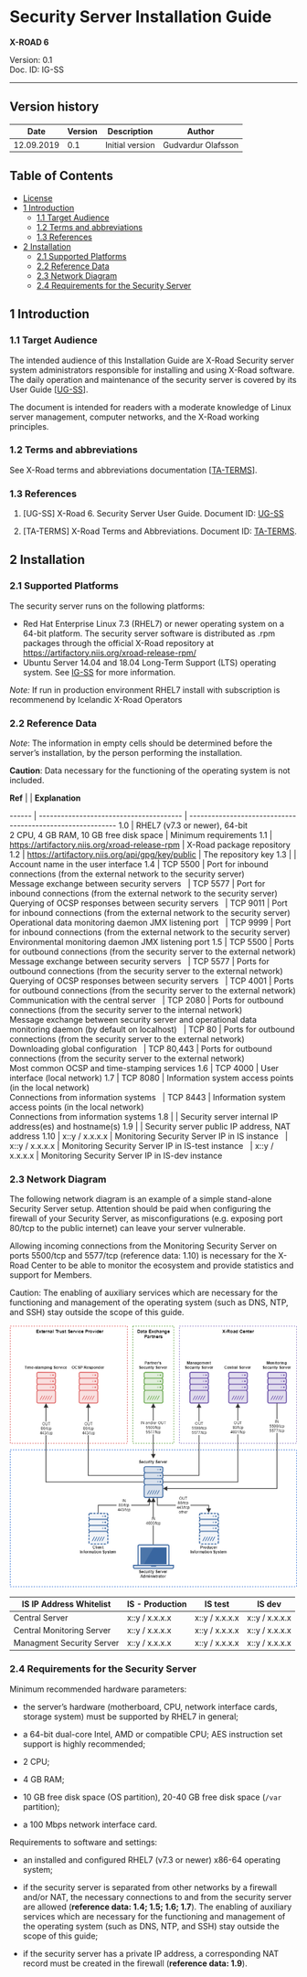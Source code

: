 # Security Server Installation Guide

**X-ROAD 6**

Version: 0.1  
Doc. ID: IG-SS

---


## Version history

 Date       | Version | Description                                                     | Author
 ---------- | ------- | --------------------------------------------------------------- | --------------------
 12.09.2019 | 0.1     | Initial version                                                 | Gudvardur Olafsson

## Table of Contents

<!-- toc -->

- [License](#license)
- [1 Introduction](#1-introduction)
  * [1.1 Target Audience](#11-target-audience)
  * [1.2 Terms and abbreviations](#12-terms-and-abbreviations)
  * [1.3 References](#13-references)
- [2 Installation](#2-installation)
  * [2.1 Supported Platforms](#21-supported-platforms)
  * [2.2 Reference Data](#22-reference-ata)
  * [2.3 Network Diagram](#23-network-diagram)
  * [2.4 Requirements for the Security Server](24-requirements-for-the-security-server)
<!-- tocstop -->

## 1 Introduction


### 1.1 Target Audience

The intended audience of this Installation Guide are X-Road Security server system administrators responsible for installing and using X-Road software. The daily operation and maintenance of the security server is covered by its User Guide \[[UG-SS](#Ref_UG-SS)\].

The document is intended for readers with a moderate knowledge of Linux server management, computer networks, and the X-Road working principles.

### 1.2 Terms and abbreviations

See X-Road terms and abbreviations documentation \[[TA-TERMS](#Ref_TERMS)\].

### 1.3 References

1.  <a id="Ref_UG-SS" class="anchor"></a>\[UG-SS\] X-Road 6. Security Server User Guide. Document ID: [UG-SS](https://github.com/nordic-institute/X-Road/blob/develop/doc/Manuals/ug-ss_x-road_6_security_server_user_guide.md)

2.  <a id="Ref_TERMS" class="anchor"></a>\[TA-TERMS\] X-Road Terms and Abbreviations. Document ID: [TA-TERMS](https://github.com/nordic-institute/X-Road/blob/develop/doc/terms_x-road_docs.md).

## 2 Installation


### 2.1 Supported Platforms

The security server runs on the following platforms:

* Red Hat Enterprise Linux 7.3 (RHEL7) or newer operating system on a 64-bit platform. The security server software is distributed as .rpm packages through the official X-Road repository at https://artifactory.niis.org/xroad-release-rpm/
* Ubuntu Server 14.04 and 18.04 Long-Term Support (LTS) operating system. See [IG-SS](ig-ss_x-road_v6_security_server_installation_guide.md) for more information.

*Note:* If run in production environment RHEL7 install with subscription is recommenend by Icelandic X-Road Operators


### 2.2 Reference Data

*Note*: The information in empty cells should be determined before the server’s installation, by the person performing the installation.

**Caution**: Data necessary for the functioning of the operating system is not included.

**Ref** |                                        | **Explanation**
 
 ------ | --------------------------------------- | ----------------------------------------------------------
 1.0    | RHEL7 (v7.3 or newer), 64-bit<br>2 CPU, 4 GB RAM, 10 GB free disk space | Minimum requirements
 1.1    | https://artifactory.niis.org/xroad-release-rpm               | X-Road package repository
 1.2    | https://artifactory.niis.org/api/gpg/key/public | The repository key
 1.3    |                                         | Account name in the user interface
 1.4    | TCP 5500                                | Port for inbound connections (from the external network to the security server)<br> Message exchange between security servers
 &nbsp; | TCP 5577                                | Port for inbound connections (from the external network to the security server)<br> Querying of OCSP responses between security servers
 &nbsp; | TCP 9011                                | Port for inbound connections (from the external network to the security server)<br> Operational data monitoring daemon JMX listening port
  &nbsp; | TCP 9999                                | Port for inbound connections (from the external network to the security server)<br> Environmental monitoring daemon JMX listening port
 1.5  | TCP 5500                                  | Ports for outbound connections (from the security server to the external network)<br> Message exchange between security servers
 &nbsp; | TCP 5577                                | Ports for outbound connections (from the security server to the external network)<br> Querying of OCSP responses between security servers
 &nbsp; | TCP 4001                                | Ports for outbound connections (from the security server to the external network)<br> Communication with the central server
 &nbsp; | TCP 2080                                | Ports for outbound connections (from the security server to the internal network)<br> Message exchange between security server and operational data monitoring daemon (by default on localhost)
 &nbsp; | TCP 80                                  | Ports for outbound connections (from the security server to the external network)<br> Downloading global configuration
 &nbsp; | TCP 80,443                              | Ports for outbound connections (from the security server to the external network)<br> Most common OCSP and time-stamping services
 1.6  | TCP 4000                                  | User interface (local network)
 1.7  | TCP 8080                                  | Information system access points (in the local network)<br> Connections from information systems
 &nbsp; | TCP 8443                                | Information system access points (in the local network)<br> Connections from information systems
 1.8  |                                           | Security server internal IP address(es) and hostname(s)
 1.9  |                                           | Security server public IP address, NAT address
 1.10 | x::y / x.x.x.x | Monitoring Security Server IP in IS instance
  &nbsp; | x::y / x.x.x.x | Monitoring Security Server IP in IS-test instance
  &nbsp; | x::y / x.x.x.x | Monitoring Security Server IP in IS-dev instance

### 2.3 Network Diagram

The following network diagram is an example of a simple stand-alone Security Server setup. Attention should be paid when configuring the firewall of your Security Server, as misconfigurations (e.g. exposing port 80/tcp to the public internet) can leave your server vulnerable.

Allowing incoming connections from the Monitoring Security Server on ports 5500/tcp and 5577/tcp (reference data: 1.10) is necessary for the X-Road Center to be able to monitor the ecosystem and provide statistics and support for Members.

Caution: The enabling of auxiliary services which are necessary for the functioning and management of the operating system (such as DNS, NTP, and SSH) stay outside the scope of this guide.

![Network Drawing](../images/ig-ss_network_diagram.png)

**IS IP Address Whitelist** | **IS - Production** | **IS test** | **IS dev**
 --------------------------- | --------------------|-------------|---------------
 Central Server | x::y / x.x.x.x | x::y / x.x.x.x | x::y / x.x.x.x
 Central Monitoring Server | x::y / x.x.x.x | x::y / x.x.x.x | x::y / x.x.x.x
 Managment Security Server | x::y / x.x.x.x | x::y / x.x.x.x | x::y / x.x.x.x

### 2.4 Requirements for the Security Server

Minimum recommended hardware parameters:

-   the server’s hardware (motherboard, CPU, network interface cards, storage system) must be supported by RHEL7 in general;

-   a 64-bit dual-core Intel, AMD or compatible CPU; AES instruction set support is highly recommended;

-   2 CPU;

-   4 GB RAM;

-   10 GB free disk space (OS partition), 20-40 GB free disk space (`/var` partition);

-   a 100 Mbps network interface card.

Requirements to software and settings:

-   an installed and configured RHEL7 (v7.3 or newer) x86-64 operating system;

-   if the security server is separated from other networks by a firewall and/or NAT, the necessary connections to and from the security server are allowed (**reference data: 1.4; 1.5; 1.6; 1.7**). The enabling of auxiliary services which are necessary for the functioning and management of the operating system (such as DNS, NTP, and SSH) stay outside the scope of this guide;

-   if the security server has a private IP address, a corresponding NAT record must be created in the firewall (**reference data: 1.9**).